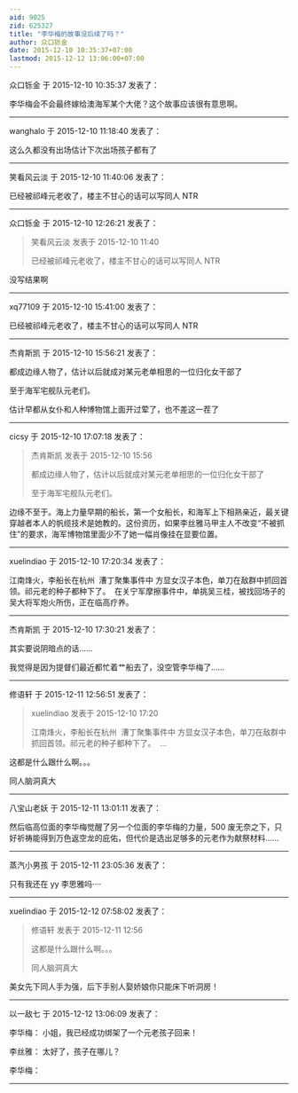 ```yaml
---
aid: 9025
zid: 625327
title: "李华梅的故事没后续了吗？"
author: 众口铄金
date: 2015-12-10 10:35:37+07:00
lastmod: 2015-12-12 13:06:00+07:00
---
```


众口铄金 于 2015-12-10 10:35:37 发表了：

李华梅会不会最终嫁给澳海军某个大佬？这个故事应该很有意思啊。

---

wanghalo 于 2015-12-10 11:18:40 发表了：

这么久都没有出场估计下次出场孩子都有了

---

笑看风云淡 于 2015-12-10 11:40:06 发表了：

已经被祁峰元老收了，楼主不甘心的话可以写同人 NTR

---

众口铄金 于 2015-12-10 12:26:21 发表了：

> 笑看风云淡 发表于 2015-12-10 11:40
>
> 已经被祁峰元老收了，楼主不甘心的话可以写同人 NTR

没写结果啊

---

xq77109 于 2015-12-10 15:41:00 发表了：

已经被祁峰元老收了，楼主不甘心的话可以写同人 NTR

---

杰肯斯凯 于 2015-12-10 15:56:21 发表了：

都成边缘人物了，估计以后就成对某元老单相思的一位归化女干部了

至于海军宅舰队元老们。

估计早都从女仆和人种博物馆上面开过荤了，也不差这一茬了

---

cicsy 于 2015-12-10 17:07:18 发表了：

> 杰肯斯凯 发表于 2015-12-10 15:56
>
> 都成边缘人物了，估计以后就成对某元老单相思的一位归化女干部了
>
> 至于海军宅舰队元老们。

边缘不至于。海上力量早期的船长，第一个女船长，和海军上下相熟亲近，最关键穿越者本人的帆缆技术是她教的。这份资历，如果李丝雅马甲主人不改变“不被抓住”的要求，海军博物馆里面少不了她一幅肖像挂在显要位置。

---

xuelindiao 于 2015-12-10 17:20:34 发表了：

江南烽火，李船长在杭州&nbsp;&nbsp;漕丁聚集事件中 方显女汉子本色，单刀在敌群中抓回首领。祁元老的种子都种下了。&nbsp;&nbsp;在关宁军摩擦事件中，单挑吴三桂，被找回场子的吴大将军炮火所伤，正在临高疗养。

---

杰肯斯凯 于 2015-12-10 17:30:21 发表了：

其实要说阴暗点的话……

我觉得是因为提督们最近都忙着艹船去了，没空管李华梅了……

---

修语轩 于 2015-12-11 12:56:51 发表了：

> xuelindiao 发表于 2015-12-10 17:20
>
> 江南烽火，李船长在杭州&nbsp;&nbsp;漕丁聚集事件中 方显女汉子本色，单刀在敌群中抓回首领。祁元老的种子都种下了。&nbsp;&nbsp;...

这都是什么跟什么啊。。。

同人脑洞真大

---

八宝山老妖 于 2015-12-11 13:01:11 发表了：

然后临高位面的李华梅觉醒了另一个位面的李华梅的力量，500 废无奈之下，只好祈祷能得到万色返空龙的庇佑，但代价是选出足够多的元老作为献祭材料……

---

蒸汽小男孩 于 2015-12-11 23:05:36 发表了：

只有我还在 yy 李思雅吗····

---

xuelindiao 于 2015-12-12 07:58:02 发表了：

> 修语轩 发表于 2015-12-11 12:56
>
> 这都是什么跟什么啊。。。
>
> 同人脑洞真大

美女先下同人手为强，后下手别人娶娇娘你只能床下听洞房！

---

以一敌七 于 2015-12-12 13:06:09 发表了：

李华梅：
小姐，我已经成功绑架了一个元老孩子回来！

李丝雅：
太好了，孩子在哪儿？

李华梅：

---
